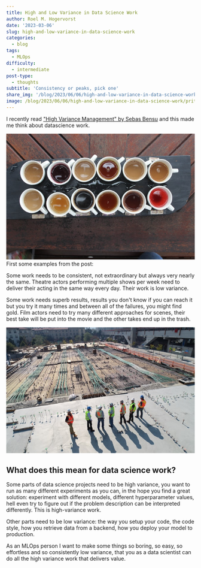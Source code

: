 ```yaml
---
title: High and Low Variance in Data Science Work
author: Roel M. Hogervorst
date: '2023-03-06'
slug: high-and-low-variance-in-data-science-work
categories:
  - blog
tags:
  - MLOps
difficulty:
  - intermediate
post-type:
  - thoughts
subtitle: 'Consistency or peaks, pick one'
share_img: '/blog/2023/06/06/high-and-low-variance-in-data-science-work/pritesh-sudra-hG26UoUfU9s-unsplash.jpg'
image: /blog/2023/06/06/high-and-low-variance-in-data-science-work/pritesh-sudra-hG26UoUfU9s-unsplash.jpg
---
```


I recently read ["High Variance Management" by Sebas Bensu](https://blog.sbensu.com/posts/2023-01-18-high-variance-management/) and this
made me think about datascience work.

![different types of coffee, high variation between their colors](pritesh-sudra-hG26UoUfU9s-unsplash.jpg)
First some examples from the post:

Some work needs to be consistent, not extraordinary but always very nearly the same.
Theatre actors performing multiple shows per week need to deliver their acting in the same way every day.
Their work is low variance. 

Some work needs superb results, results you don't know if you can reach it but you try it many times and between all of the failures, you might find gold. Film actors need to try many different approaches for scenes, their best take will be put into the movie and the other takes end up in the trash.

![engineers on a construction site, shot from an angle](scott-blake-x-ghf9LjrVg-unsplash.jpg)

## What does this mean for data science work? 

Some parts of data science projects need to be high variance, you want to run as many different experiments as you can, in the hope you find a great solution:
experiment with different models, different hyperparameter values, hell even try to figure out if the problem description can be interpreted differently. This is high-variance work.

Other parts need to be low variance: 
the way you setup your code, the code style, how you retrieve data from a backend, how you deploy your model to production. 

As an MLOps person I want to make some things so boring, so easy, so effortless and so consistently low variance, that you as a data scientist can do all the high variance work that delivers value. 


